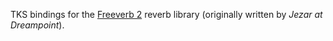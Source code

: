 TKS bindings for the [Freeverb 2](https://ccrma.stanford.edu/~jos/pasp/Freeverb.html) reverb library (originally written by *Jezar at Dreampoint*).
